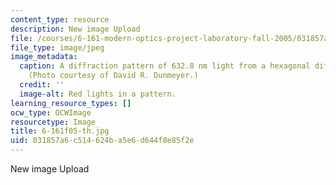```yaml
---
content_type: resource
description: New image Upload
file: /courses/6-161-modern-optics-project-laboratory-fall-2005/031857a6c514624ba5e6d644f8e85f2e_6-161f05-th.jpg
file_type: image/jpeg
image_metadata:
  caption: A diffraction pattern of 632.8 nm light from a hexagonal diffraction grating.
    (Photo courtesy of David R. Dunmeyer.)
  credit: ''
  image-alt: Red lights in a pattern.
learning_resource_types: []
ocw_type: OCWImage
resourcetype: Image
title: 6-161f05-th.jpg
uid: 031857a6-c514-624b-a5e6-d644f8e85f2e
---
```

New image Upload

